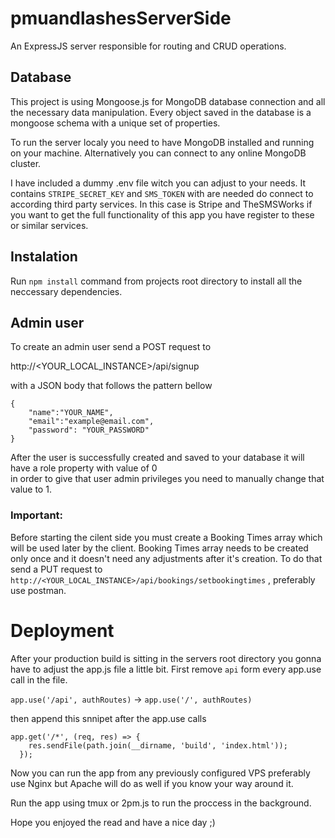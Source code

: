 # pmuandlashesServerSide
An ExpressJS server responsible for routing and CRUD operations.

## Database 

This project is using Mongoose.js for MongoDB database connection and all the necessary  data manipulation.
Every object saved in the database is a mongoose schema with a unique set of properties.

To run the server localy you need to have MongoDB installed and running on your machine.
Alternatively you can connect to any online MongoDB cluster.

I have included a dummy .env file witch you can adjust to your needs.
It contains ``` STRIPE_SECRET_KEY ``` and ``` SMS_TOKEN ``` with are needed do connect to according third party services.
In this case is Stripe and TheSMSWorks if you want to get the full functionality of this app you have register to these or similar services. 

## Instalation
Run ``` npm install ``` command from projects root directory to install all the neccessary dependencies.


## Admin user

To create an admin user send a POST request to 

http://<YOUR_LOCAL_INSTANCE>/api/signup

with a JSON body that follows the pattern bellow
```
{
	"name":"YOUR_NAME",
	"email":"example@email.com",
	"password": "YOUR_PASSWORD"
}
```
After the user is successfully created and saved to your database it will have a role property with value of 0  
in order to give that user admin privileges you need to manually change that value to 1.


### Important:
Before starting the cilent side you must create a Booking Times array which will be used later by the client.
Booking Times array needs to be created only once and it doesn't need any adjustments after it's creation.
To do that send a PUT request to ``` http://<YOUR_LOCAL_INSTANCE>/api/bookings/setbookingtimes ``` ,
preferably use postman.

# Deployment

After your production build is sitting in the servers root directory you gonna have to adjust the app.js file a little bit.
First remove  ``` api ``` form every app.use call in the file.


``` app.use('/api', authRoutes) ``` ->  ``` app.use('/', authRoutes)  ```

then append this snnipet after the app.use calls
```
app.get('/*', (req, res) => {
    res.sendFile(path.join(__dirname, 'build', 'index.html'));
  });

```

Now you can run the app from any previously configured VPS
preferably use Nginx but Apache will do as well if you know your way around it.

Run the app using tmux or 2pm.js to run the proccess in the background.

Hope you enjoyed the read and have a nice day ;)
